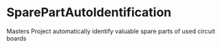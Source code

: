 # SparePartAutoIdentification
Masters Project automatically identify valuable spare parts of used circuit boards 
